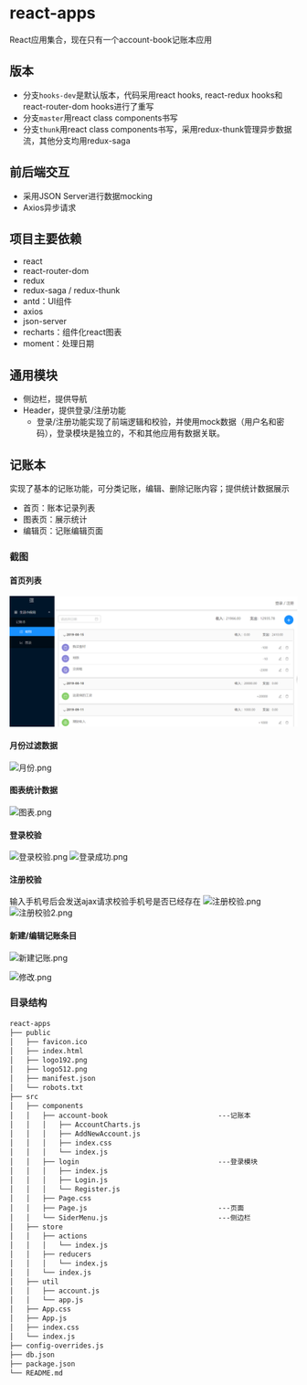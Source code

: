 # react-apps

React应用集合，现在只有一个account-book记账本应用  

## 版本
- 分支`hooks-dev`是默认版本，代码采用react hooks, react-redux hooks和react-router-dom hooks进行了重写
- 分支`master`用react class components书写
- 分支`thunk`用react class components书写，采用redux-thunk管理异步数据流，其他分支均用redux-saga

## 前后端交互

- 采用JSON Server进行数据mocking  
- Axios异步请求

## 项目主要依赖
- react
- react-router-dom
- redux
- redux-saga / redux-thunk
- antd：UI组件
- axios
- json-server
- recharts：组件化react图表
- moment：处理日期

## 通用模块

 - 侧边栏，提供导航
 - Header，提供登录/注册功能
   - 登录/注册功能实现了前端逻辑和校验，并使用mock数据（用户名和密码），登录模块是独立的，不和其他应用有数据关联。

## 记账本
实现了基本的记账功能，可分类记账，编辑、删除记账内容；提供统计数据展示
- 首页：账本记录列表
- 图表页：展示统计
- 编辑页：记账编辑页面

### 截图

#### 首页列表

![列表.png](https://github.com/TaraLoveCats/react-apps/blob/hooks-dev/screenshots/%E5%88%97%E8%A1%A8.png)

#### 月份过滤数据

![月份.png](https://i.loli.net/2020/03/09/y5C74gGRIO3bwJq.png)

#### 图表统计数据

![图表.png](https://i.loli.net/2020/03/09/DZWVwsvSuYQqHEP.png)

#### 登录校验

![登录校验.png](https://i.loli.net/2020/03/09/r9c4n1ysxVEDj2R.png)
![登录成功.png](https://i.loli.net/2020/03/09/7giwsRxuqWlGzfD.png)

#### 注册校验

输入手机号后会发送ajax请求校验手机号是否已经存在
![注册校验.png](https://i.loli.net/2020/03/09/rSNRAXnsbtMZO7Q.png)
![注册校验2.png](https://i.loli.net/2020/03/09/gHkmxlSofsiPe9D.png)

#### 新建/编辑记账条目

![新建记账.png](https://i.loli.net/2020/03/09/nE62zAgdDwNf1sZ.png)

![修改.png](https://i.loli.net/2020/03/09/Eki4O5AxVDIwlpr.png)

### 目录结构

```
react-apps
├── public
│   ├── favicon.ico
│   ├── index.html
│   ├── logo192.png
│   ├── logo512.png
│   ├── manifest.json
│   └── robots.txt
├── src
│   ├── components
│   │   ├── account-book                           ---记账本
│   │   │   ├── AccountCharts.js
│   │   │   ├── AddNewAccount.js
│   │   │   ├── index.css
│   │   │   └── index.js
│   │   ├── login                                  ---登录模块
│   │   │   ├── index.js
│   │   │   ├── Login.js
│   │   │   └── Register.js
│   │   ├── Page.css
│   │   ├── Page.js                                ---页面
│   │   └── SiderMenu.js                           ---侧边栏
│   ├── store
│   │   ├── actions
│   │   │   └── index.js
│   │   ├── reducers
│   │   │   └── index.js
│   │   └── index.js
│   ├── util
│   │   ├── account.js
│   │   └── app.js
│   ├── App.css
│   ├── App.js
│   ├── index.css
│   └── index.js
├── config-overrides.js
├── db.json
├── package.json
└── README.md
```
